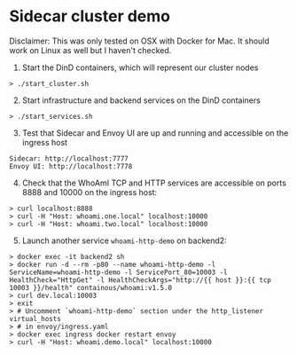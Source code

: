 # Sidecar cluster demo

Disclaimer: This was only tested on OSX with Docker for Mac. It should work on
Linux as well but I haven't checked.

1. Start the DinD containers, which will represent our cluster nodes
```shell
> ./start_cluster.sh
```

2. Start infrastructure and backend services on the DinD containers
```shell
> ./start_services.sh
```

3. Test that Sidecar and Envoy UI are up and running and accessible on the
ingress host
```
Sidecar: http://localhost:7777
Envoy UI: http://localhost:7778
```

4. Check that the WhoAmI TCP and HTTP services are accessible on ports 8888 and
10000 on the ingress host:
```shell
> curl localhost:8888
> curl -H "Host: whoami.one.local" localhost:10000
> curl -H "Host: whoami.two.local" localhost:10000
```

5. Launch another service `whoami-http-demo` on backend2:
```shell
> docker exec -it backend2 sh
> docker run -d --rm -p80 --name whoami-http-demo -l ServiceName=whoami-http-demo -l ServicePort_80=10003 -l HealthCheck="HttpGet" -l HealthCheckArgs="http://{{ host }}:{{ tcp 10003 }}/health" containous/whoami:v1.5.0
> curl dev.local:10003
> exit
> # Uncomment `whoami-http-demo` section under the http_listener virtual_hosts
> # in envoy/ingress.yaml
> docker exec ingress docker restart envoy
> curl -H "Host: whoami.demo.local" localhost:10000
```